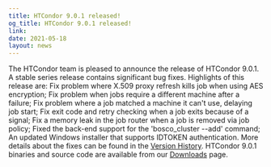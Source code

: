 ```yaml
---
title: HTCondor 9.0.1 released!
og_title: HTCondor 9.0.1 released!
link: 
date: 2021-05-18
layout: news
---
```


The HTCondor team is pleased to announce the release of HTCondor 9.0.1. A stable series release contains significant bug fixes.  Highlights of this release are: Fix problem where X.509 proxy refresh kills job when using AES encryption; Fix problem when jobs require a different machine after a failure; Fix problem where a job matched a machine it can't use, delaying job start; Fix exit code and retry checking when a job exits because of a signal; Fix a memory leak in the job router when a job is removed via job policy; Fixed the back-end support for the 'bosco_cluster --add' command; An updated Windows installer that supports IDTOKEN authentication.  More details about the fixes can be found in the <a href="https://htcondor.readthedocs.io/en/v9_0/version-history/stable-release-series-90.html#version-9-0-1"> Version History</a>.  HTCondor 9.0.1 binaries and source code are available from our <a href="http://htcondor.org/downloads/">Downloads</a> page. 
